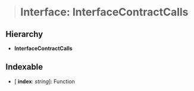 > # Interface: InterfaceContractCalls

## Hierarchy

* **InterfaceContractCalls**

## Indexable

* \[ **index**: *string*\]: Function